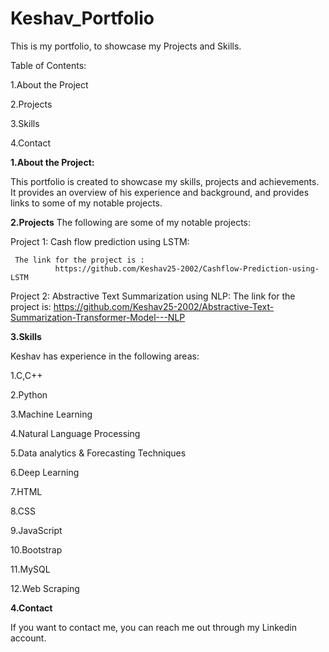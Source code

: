 # Keshav_Portfolio

This is my  portfolio, to showcase my Projects and Skills.

Table of Contents:

1.About the Project

2.Projects

3.Skills

4.Contact



<b>1.About the Project:</b>

This portfolio is created to showcase my skills, projects and achievements. It provides an overview of his experience and background, and provides links to some of my notable projects.

<b>2.Projects</b>
The following are some of my notable projects:

Project 1: Cash flow prediction using LSTM: 

     The link for the project is : 
              https://github.com/Keshav25-2002/Cashflow-Prediction-using-LSTM
              
Project 2: Abstractive Text Summarization using NLP: 
        The link for the project is:
                https://github.com/Keshav25-2002/Abstractive-Text-Summarization-Transformer-Model---NLP

<b>3.Skills</b>

Keshav has experience in the following areas:

1.C,C++

2.Python

3.Machine Learning 

4.Natural Language Processing 

5.Data analytics & Forecasting Techniques

6.Deep Learning 

7.HTML

8.CSS

9.JavaScript

10.Bootstrap 

11.MySQL

12.Web Scraping

<b>4.Contact</b>

If you want to contact me, you can reach me out through my Linkedin account.


